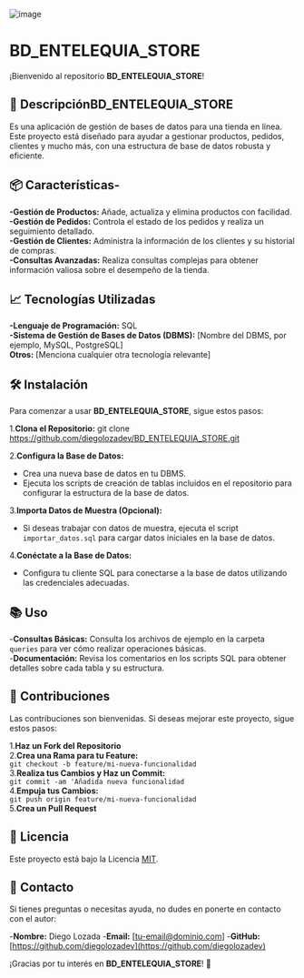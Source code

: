 ![image](https://github.com/user-attachments/assets/eaa6b40e-fda3-40db-9f04-0d3ffaae09b5)

# BD_ENTELEQUIA_STORE

¡Bienvenido al repositorio **BD_ENTELEQUIA_STORE**!

## 🚀 Descripción**BD_ENTELEQUIA_STORE** 
Es una aplicación de gestión de bases de datos para una tienda en línea. Este proyecto está diseñado para ayudar a gestionar productos, pedidos, clientes y mucho más, con una estructura de base de datos robusta y eficiente.

## 📦 Características-
**-Gestión de Productos:** Añade, actualiza y elimina productos con facilidad.  
**-Gestión de Pedidos:** Controla el estado de los pedidos y realiza un seguimiento detallado.  
**-Gestión de Clientes:** Administra la información de los clientes y su historial de compras.  
**-Consultas Avanzadas:** Realiza consultas complejas para obtener información valiosa sobre el desempeño de la tienda.  

## 📈 Tecnologías Utilizadas
**-Lenguaje de Programación:** SQL  
**-Sistema de Gestión de Bases de Datos (DBMS):** [Nombre del DBMS, por ejemplo, MySQL, PostgreSQL]  
**Otros:** [Menciona cualquier otra tecnología relevante]  

## 🛠 Instalación

Para comenzar a usar **BD_ENTELEQUIA_STORE**, sigue estos pasos:  

1.**Clona el Repositorio:**
   git clone https://github.com/diegolozadev/BD_ENTELEQUIA_STORE.git  
   
2.**Configura la Base de Datos:**   
   - Crea una nueva base de datos en tu DBMS.  
   - Ejecuta los scripts de creación de tablas incluidos en el repositorio para configurar la estructura de la base de datos.  

3.**Importa Datos de Muestra (Opcional):**   
   - Si deseas trabajar con datos de muestra, ejecuta el script `importar_datos.sql` para cargar datos iniciales en la base de datos.  

4.**Conéctate a la Base de Datos:**   
   - Configura tu cliente SQL para conectarse a la base de datos utilizando las credenciales adecuadas.  

## 📚 Uso
-**Consultas Básicas:** Consulta los archivos de ejemplo en la carpeta `queries` para ver cómo realizar operaciones básicas.  
-**Documentación:** Revisa los comentarios en los scripts SQL para obtener detalles sobre cada tabla y su estructura.  

## 🔧 Contribuciones

Las contribuciones son bienvenidas. Si deseas mejorar este proyecto, sigue estos pasos:  

1.**Haz un Fork del Repositorio**  
2.**Crea una Rama para tu Feature:**  
        `git checkout -b feature/mi-nueva-funcionalidad`  
3.**Realiza tus Cambios y Haz un Commit:**  
         `git commit -am 'Añadida nueva funcionalidad`  
4.**Empuja tus Cambios:**  
         `git push origin feature/mi-nueva-funcionalidad`  
5.**Crea un Pull Request**  

## 📄 Licencia

Este proyecto está bajo la Licencia [MIT](LICENSE).  

## 🤝 Contacto

Si tienes preguntas o necesitas ayuda, no dudes en ponerte en contacto con el autor:

-**Nombre:** Diego Lozada
-**Email:** [tu-email@dominio.com]
-**GitHub:** [https://github.com/diegolozadev](https://github.com/diegolozadev)

¡Gracias por tu interés en **BD_ENTELEQUIA_STORE**! 🚀

